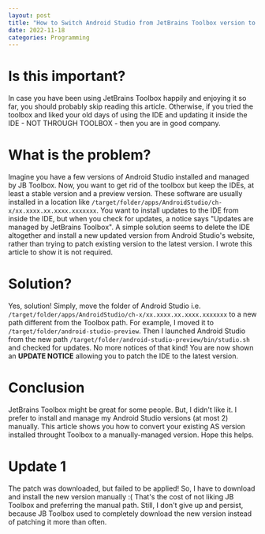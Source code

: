 ```yaml
---
layout: post
title: "How to Switch Android Studio from JetBrains Toolbox version to Standalone Version"
date: 2022-11-18 
categories: Programming
---
```


# Is this important?

In case you have been using JetBrains Toolbox happily and enjoying it so far, you should probably skip reading this article.
Otherwise, if you tried the toolbox and liked your old days of using the IDE and updating it inside the IDE - NOT THROUGH TOOLBOX - then you are in good company.

# What is the problem?

Imagine you have a few versions of Android Studio installed and managed by JB Toolbox. Now, you want to get rid of the toolbox but keep the IDEs, at least a stable version 
and a preview version. These software are usually installed in a location like `/target/folder/apps/AndroidStudio/ch-x/xx.xxxx.xx.xxxx.xxxxxxx`. You want to install updates to the IDE from inside the IDE, but when you check for updates, a notice says "Updates are managed by JetBrains Toolbox". A simple solution seems to delete the IDE altogether and install a new updated version from Android Studio's website, rather than trying to patch existing version to the latest version. I wrote this article to show it is not required.

# Solution?
Yes, solution! Simply, move the folder of Android Studio i.e. `/target/folder/apps/AndroidStudio/ch-x/xx.xxxx.xx.xxxx.xxxxxxx` to a new path different from the Toolbox path. For example, I moved it to `/target/folder/android-studio-preview`. Then I launched Android Studio from the new path `/target/folder/android-studio-preview/bin/studio.sh` and checked for updates. No more notices of that kind! You are now shown an **UPDATE NOTICE** allowing you to patch the IDE to the latest version.

# Conclusion
JetBrains Toolbox might be great for some people. But, I didn't like it. I prefer to install and manage my Android Studio versions (at most 2) manually. 
This article shows you how to convert your existing AS version installed throught Toolbox to a manually-managed version.
Hope this helps.



# Update 1
The patch was downloaded, but failed to be applied! So, I have to download and install the new version manually :( That's the cost of not liking JB Toolbox and preferring the manual path. Still, I don't give up and persist, because JB Toolbox used to completely download the new version instead of patching it more than often.
